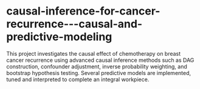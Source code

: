 # causal-inference-for-cancer-recurrence---causal-and-predictive-modeling
This project investigates the causal effect of chemotherapy on breast cancer recurrence using advanced causal inference methods such as DAG construction, confounder adjustment, inverse probability weighting, and bootstrap hypothesis testing. Several predictive models are implemented, tuned and interpreted to complete an integral workpiece.
